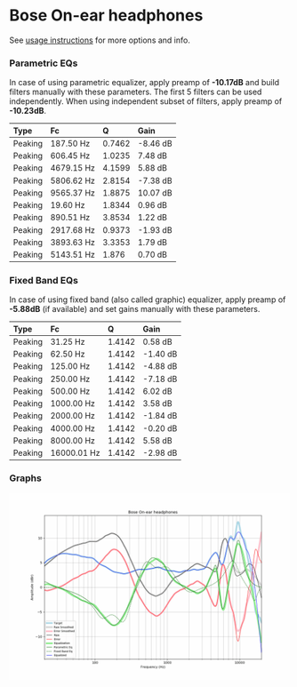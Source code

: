 # Bose On-ear headphones
See [usage instructions](https://github.com/jaakkopasanen/AutoEq#usage) for more options and info.

### Parametric EQs
In case of using parametric equalizer, apply preamp of **-10.17dB** and build filters manually
with these parameters. The first 5 filters can be used independently.
When using independent subset of filters, apply preamp of **-10.23dB**.

| Type    | Fc         |      Q | Gain     |
|:--------|:-----------|:-------|:---------|
| Peaking | 187.50 Hz  | 0.7462 | -8.46 dB |
| Peaking | 606.45 Hz  | 1.0235 | 7.48 dB  |
| Peaking | 4679.15 Hz | 4.1599 | 5.88 dB  |
| Peaking | 5806.62 Hz | 2.8154 | -7.38 dB |
| Peaking | 9565.37 Hz | 1.8875 | 10.07 dB |
| Peaking | 19.60 Hz   | 1.8344 | 0.96 dB  |
| Peaking | 890.51 Hz  | 3.8534 | 1.22 dB  |
| Peaking | 2917.68 Hz | 0.9373 | -1.93 dB |
| Peaking | 3893.63 Hz | 3.3353 | 1.79 dB  |
| Peaking | 5143.51 Hz | 1.876  | 0.70 dB  |

### Fixed Band EQs
In case of using fixed band (also called graphic) equalizer, apply preamp of **-5.88dB**
(if available) and set gains manually with these parameters.

| Type    | Fc          |      Q | Gain     |
|:--------|:------------|:-------|:---------|
| Peaking | 31.25 Hz    | 1.4142 | 0.58 dB  |
| Peaking | 62.50 Hz    | 1.4142 | -1.40 dB |
| Peaking | 125.00 Hz   | 1.4142 | -4.88 dB |
| Peaking | 250.00 Hz   | 1.4142 | -7.18 dB |
| Peaking | 500.00 Hz   | 1.4142 | 6.02 dB  |
| Peaking | 1000.00 Hz  | 1.4142 | 3.58 dB  |
| Peaking | 2000.00 Hz  | 1.4142 | -1.84 dB |
| Peaking | 4000.00 Hz  | 1.4142 | -0.20 dB |
| Peaking | 8000.00 Hz  | 1.4142 | 5.58 dB  |
| Peaking | 16000.01 Hz | 1.4142 | -2.98 dB |

### Graphs
![](./Bose%20On-ear%20headphones.png)